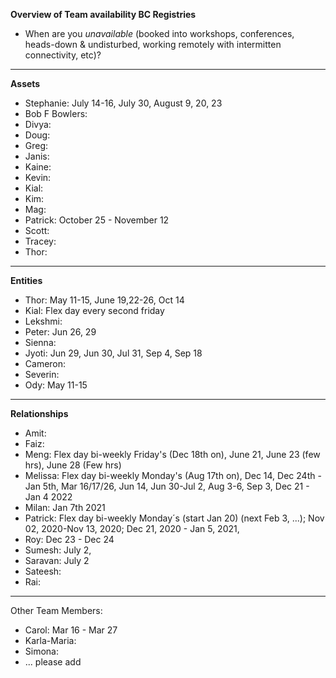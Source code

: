 **Overview of Team availability BC Registries**
- When are you _unavailable_ (booked into workshops, conferences, heads-down & undisturbed, working remotely with intermitten connectivity, etc)?  
----

**Assets**
* Stephanie: July 14-16, July 30, August 9, 20, 23
* Bob F Bowlers:
* Divya:
* Doug:
* Greg:
* Janis:
* Kaine:
* Kevin:
* Kial:
* Kim:
* Mag:
* Patrick:  October 25 - November 12
* Scott:
* Tracey:
* Thor:

----
**Entities** 
* Thor: May 11-15, June 19,22-26, Oct 14
* Kial: Flex day every second friday
* Lekshmi:
* Peter: Jun 26, 29
* Sienna:
* Jyoti: Jun 29, Jun 30, Jul 31, Sep 4, Sep 18
* Cameron:
* Severin:
* Ody: May 11-15


----
**Relationships** 
* Amit: 
* Faiz:
* Meng: Flex day bi-weekly Friday's (Dec 18th on), June 21, June 23 (few hrs), June 28 (Few hrs)
* Melissa: Flex day bi-weekly Monday's (Aug 17th on), Dec 14, Dec 24th - Jan 5th, Mar 16/17/26, Jun 14, Jun 30-Jul 2, Aug 3-6, Sep 3, Dec 21 - Jan 4 2022 
* Milan: Jan 7th 2021
* Patrick: Flex day bi-weekly Monday´s (start Jan 20) (next Feb 3, ...); Nov 02, 2020-Nov 13, 2020; Dec 21, 2020 - Jan 5, 2021, 
* Roy: Dec 23 - Dec 24 
* Sumesh: July 2, 
* Saravan: July 2
* Sateesh:
* Rai: 


----
Other Team Members:
* Carol: Mar 16 - Mar 27
* Karla-Maria:
* Simona:
* ... please add

